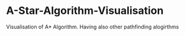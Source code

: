 # A-Star-Algorithm-Visualisation
Visualisation of A* Algorithm. Having also other pathfinding alogirthms
